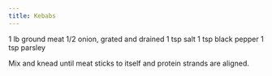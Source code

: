 ```yaml
---
title: Kebabs
---
```


1 lb ground meat
1/2 onion, grated and drained
1 tsp salt
1 tsp black pepper
1 tsp parsley

Mix and knead until meat sticks to itself and protein strands are aligned.

